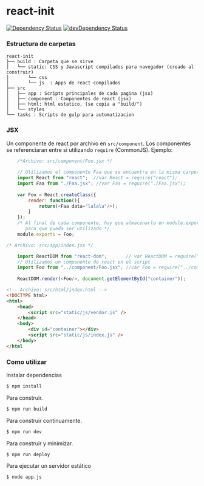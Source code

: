 react-init
============
[![Dependency Status](https://david-dm.org/wesitos/react-init.svg)](https://david-dm.org/wesitos/react-init)
[![devDependency Status](https://david-dm.org/wesitos/react-init/dev-status.svg)](https://david-dm.org/wesitos/react-init#info=devDependencies)
### Estructura de carpetas

    react-init
    ├── build : Carpeta que se sirve
    │   └── static: CSS y Javascript compilados para navegador (creado al construir)
    │       └── css
    │       └── js  : Apps de react compilados
    ├── src
    │   ├── app : Scripts principales de cada pagina (jsx)
    │   ├── component : Componentes de react (jsx)
    │   ├── html: html estatico, (se copia a "build/")
    │   └── styles
    └── tasks : Scripts de gulp para automatizacion
### JSX
Un componente de react por archivo en `src/component`. Los componentes se referenciaran entre si utilizando `require` (CommonJS). Ejemplo:
``` js
    /*Archivo: src/component/Foo.jsx */
    
    // Utilizamos el componente Faa que se encuentra en la misma carpeta
    import React from "react";  //var React = require("react");
    import Faa from "./Faa.jsx"; //var Faa = require("./Faa.jsx");
    
    var Foo = React.createClass({
        render: function(){
            return(<Faa data="lalala"/>);
        }
    });
    /* Al final de cada componente, hay que almacenarlo en module.exports
       para que pueda ser utilizado */
    module.exports = Foo;
```
``` js
/* Archivo: src/app/index.jsx */

    import ReactDOM from "react-dom";       // var ReactDOM = require("react-dom");
    // Utilizamos un componente de react en el script
    import Foo from "../component/Foo.jsx"; //var Foo = require("../component/Foo.jsx");
    
    ReactDOM.render(<Foo/>, document.getElementById("container"));
```
``` html
<!-- Archivo: src/html/index.html -->
<!DOCTYPE html>
<html>
    <head>
        <script src="static/js/vendor.js" />
    </head>
    <body>
        <div id="container"></div>
        <script src="static/js/index.js" />
    </body>
</html
```
### Como utilizar
Instalar dependencias
``` bash
$ npm install
```
Para construir.
``` bash
$ npm run build
```
Para construir continuamente.
``` bash
$ npm run dev
```
Para construir y minimizar.
``` bash
$ npm run deploy
```
Para ejecutar un servidor estático
``` bash
$ node app.js
```
